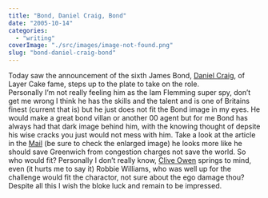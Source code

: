 ```yaml
---
title: "Bond, Daniel Craig, Bond"
date: "2005-10-14"
categories: 
  - "writing"
coverImage: "./src/images/image-not-found.png"
slug: "bond-daniel-craig-bond"
---
```


Today saw the announcement of the sixth James Bond, [Daniel Craig](http://www.imdb.com/name/nm0185819/), of Layer Cake fame, steps up to the plate to take on the role.  
Personally I’m not really feeling him as the Iam Flemming super spy, don’t get me wrong I think he has the skills and the talent and is one of Britains finest (current that is) but he just does not fit the Bond image in my eyes. He would make a great bond villan or another 00 agent but for me Bond has always had that dark image behind him, with the knowing thought of depsite his wise cracks you just would not mess with him. Take a look at the article in the [Mail](http://www.dailymail.co.uk/pages/live/articles/showbiz/showbiznews.html?in_article_id=365414&in_page_id=1773) (be sure to check the enlarged image) he looks more like he should save Greenwich from congestion charges not save the world. So who would fit? Personally I don’t really know, [Clive Owen](http://www.imdb.com/name/nm0654110/) springs to mind, even (it hurts me to say it) Robbie Williams, who was well up for the challenge would fit the charactor, not sure about the ego damage thou?  
Despite all this I wish the bloke luck and remain to be impressed.
